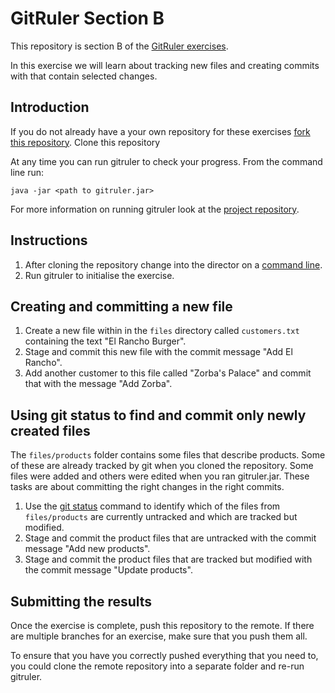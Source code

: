 <!--
Marked Style: Github
-->

# GitRuler Section B

This repository is section B of the [GitRuler exercises](https://github.com/UOL-CS/gitruler-exercises).

In this exercise we will learn about tracking new files and creating commits with that contain selected changes.

## Introduction

If you do not already have a your own repository for these exercises [fork this repository](https://help.github.com/articles/fork-a-repo/). Clone this repository

At any time you can run gitruler to check your progress. From the command line run:

`java -jar <path to gitruler.jar>`

For more information on running gitruler look at the [project repository](https://github.com/rcraggs/gitruler).

## Instructions

1. After cloning the repository change into the director on a [command line](https://www.techopedia.com/definition/3337/command-line-interface-cli).
2. Run gitruler to initialise the exercise.

## Creating and committing a new file

1. Create a new file within in the `files` directory called `customers.txt` containing the text "El Rancho Burger".
2. Stage and commit this new file with the commit message "Add El Rancho".
3. Add another customer to this file called "Zorba's Palace" and commit that with the message "Add Zorba".

## Using git status to find and commit only newly created files

The `files/products` folder contains some files that describe products. Some of these are already tracked by git when you cloned the repository. Some files were added and others were edited when you ran gitruler.jar. These tasks are about committing the right changes in the right commits.

1. Use the [git status](https://githowto.com/checking_status) command to identify which of the files from `files/products` are currently untracked and which are tracked but modified.
2. Stage and commit the product files that are untracked with the commit message "Add new products".
3. Stage and commit the product files that are tracked but modified with the commit message "Update products".

## Submitting the results

Once the exercise is complete, push this repository to the remote. If there are multiple branches for an exercise, make sure that you push them all. 

To ensure that you have you correctly pushed everything that you need to, you could clone the remote repository into a separate folder and re-run gitruler.






